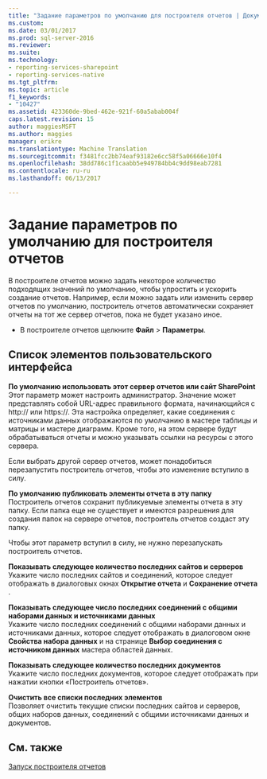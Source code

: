 ```yaml
---
title: "Задание параметров по умолчанию для построителя отчетов | Документы Microsoft"
ms.custom: 
ms.date: 03/01/2017
ms.prod: sql-server-2016
ms.reviewer: 
ms.suite: 
ms.technology:
- reporting-services-sharepoint
- reporting-services-native
ms.tgt_pltfrm: 
ms.topic: article
f1_keywords:
- "10427"
ms.assetid: 423360de-9bed-462e-921f-60a5abab004f
caps.latest.revision: 15
author: maggiesMSFT
ms.author: maggies
manager: erikre
ms.translationtype: Machine Translation
ms.sourcegitcommit: f3481fcc2bb74eaf93182e6cc58f5a06666e10f4
ms.openlocfilehash: 38dd786c1f1caabb5e949784bb4c9dd98eab7281
ms.contentlocale: ru-ru
ms.lasthandoff: 06/13/2017

---
```

# <a name="set-default-options-for-report-builder"></a>Задание параметров по умолчанию для построителя отчетов
  В построителе отчетов можно задать некоторое количество подходящих значений по умолчанию, чтобы упростить и ускорить создание отчетов.  Например, если можно задать или изменить сервер отчетов по умолчанию, построитель отчетов автоматически сохраняет отчеты на тот же сервер отчетов, пока не будет указано иное.  
  
-   В построителе отчетов щелкните **Файл** > **Параметры**.  
  
## <a name="uielement-list"></a>Список элементов пользовательского интерфейса  
 **По умолчанию использовать этот сервер отчетов или сайт SharePoint**  
 Этот параметр может настроить администратор. Значение может представлять собой URL-адрес правильного формата, начинающийся с http:// или https://. Эта настройка определяет, какие соединения с источниками данных отображаются по умолчанию в мастере таблицы и матрицы и мастере диаграмм. Кроме того, на этом сервере будут обрабатываться отчеты и можно указывать ссылки на ресурсы с этого сервера.  
  
 Если выбрать другой сервер отчетов, может понадобиться перезапустить построитель отчетов, чтобы это изменение вступило в силу.  
  
 **По умолчанию публиковать элементы отчета в эту папку**  
 Построитель отчетов сохранит публикуемые элементы отчета в эту папку. Если папка еще не существует и имеются разрешения для создания папок на сервере отчетов, построитель отчетов создаст эту папку.  
  
 Чтобы этот параметр вступил в силу, не нужно перезапускать построитель отчетов.  
  
 **Показывать следующее количество последних сайтов и серверов**  
 Укажите число последних сайтов и соединений, которое следует отображать в диалоговых окнах **Открытие отчета** и **Сохранение отчета** .  
  
 **Показывать следующее число последних соединений с общими наборами данных и источниками данных**  
 Укажите число последних соединений с общими наборами данных и источниками данных, которое следует отображать в диалоговом окне **Свойства набора данных** и на странице **Выбор соединения с источником данных** мастера областей данных.  
  
 **Показывать следующее количество последних документов**  
 Укажите число последних документов, которое следует отображать при нажатии кнопки «Построитель отчетов».  
  
 **Очистить все списки последних элементов**  
 Позволяет очистить текущие списки последних сайтов и серверов, общих наборов данных, соединений с общими источниками данных и документов.  
  
## <a name="see-also"></a>См. также  
 [Запуск построителя отчетов](../../reporting-services/report-builder/start-report-builder.md)  
  
  

